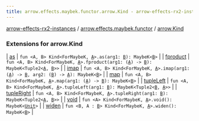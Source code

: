 ```yaml
---
title: arrow.effects.maybek.functor.arrow.Kind - arrow-effects-rx2-instances
---
```


[arrow-effects-rx2-instances](../../index.html) / [arrow.effects.maybek.functor](../index.html) / [arrow.Kind](./index.html)

### Extensions for arrow.Kind

| [as](as.html) | `fun <A, B> Kind<ForMaybeK, `[`A`](as.html#A)`>.as(arg1: `[`B`](as.html#B)`): MaybeK<`[`B`](as.html#B)`>` |
| [fproduct](fproduct.html) | `fun <A, B> Kind<ForMaybeK, `[`A`](fproduct.html#A)`>.fproduct(arg1: (`[`A`](fproduct.html#A)`) -> `[`B`](fproduct.html#B)`): MaybeK<Tuple2<`[`A`](fproduct.html#A)`, `[`B`](fproduct.html#B)`>>` |
| [imap](imap.html) | `fun <A, B> Kind<ForMaybeK, `[`A`](imap.html#A)`>.imap(arg1: (`[`A`](imap.html#A)`) -> `[`B`](imap.html#B)`, arg2: (`[`B`](imap.html#B)`) -> `[`A`](imap.html#A)`): MaybeK<`[`B`](imap.html#B)`>` |
| [map](map.html) | `fun <A, B> Kind<ForMaybeK, `[`A`](map.html#A)`>.map(arg1: (`[`A`](map.html#A)`) -> `[`B`](map.html#B)`): MaybeK<`[`B`](map.html#B)`>` |
| [tupleLeft](tuple-left.html) | `fun <A, B> Kind<ForMaybeK, `[`A`](tuple-left.html#A)`>.tupleLeft(arg1: `[`B`](tuple-left.html#B)`): MaybeK<Tuple2<`[`B`](tuple-left.html#B)`, `[`A`](tuple-left.html#A)`>>` |
| [tupleRight](tuple-right.html) | `fun <A, B> Kind<ForMaybeK, `[`A`](tuple-right.html#A)`>.tupleRight(arg1: `[`B`](tuple-right.html#B)`): MaybeK<Tuple2<`[`A`](tuple-right.html#A)`, `[`B`](tuple-right.html#B)`>>` |
| [void](void.html) | `fun <A> Kind<ForMaybeK, `[`A`](void.html#A)`>.void(): MaybeK<`[`Unit`](https://kotlinlang.org/api/latest/jvm/stdlib/kotlin/-unit/index.html)`>` |
| [widen](widen.html) | `fun <B, A : `[`B`](widen.html#B)`> Kind<ForMaybeK, `[`A`](widen.html#A)`>.widen(): MaybeK<`[`B`](widen.html#B)`>` |

